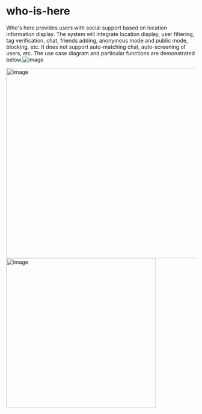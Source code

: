 # who-is-here

Who's here provides users with social support based on location information display. The system will integrate location display, user filtering, tag verification, chat, friends adding, anonymous mode and public mode, blocking, etc. It does not support auto-matching chat, auto-screening of users, etc. The use case diagram and particular functions are demonstrated below.![image](https://github.com/sophiefeifeifeiya/who-is-here/assets/75290925/e3f1211a-06f9-441d-ba8f-5bf6ee4db734)


<img width="506" alt="image" src="https://github.com/sophiefeifeifeiya/who-is-here/assets/75290925/ccf19a88-8fcc-44b4-b07c-f7a1bafe7e73">

<img width="398" alt="image" src="https://github.com/sophiefeifeifeiya/who-is-here/assets/75290925/cdd950a3-d4e2-4506-b0a6-066a258d79cf">
